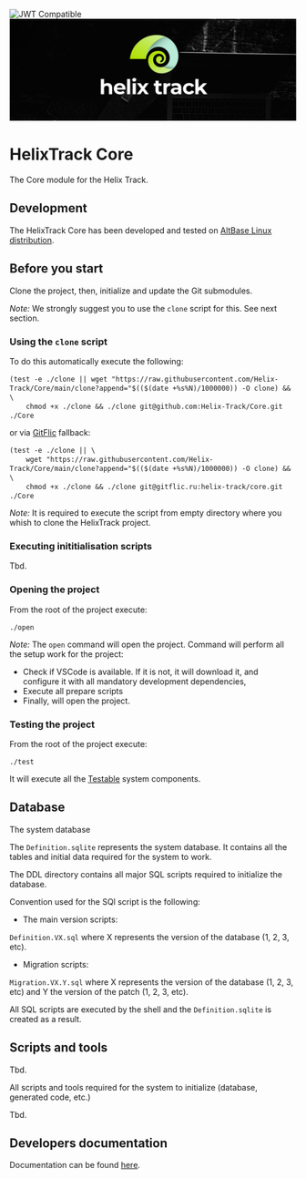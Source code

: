 ![JWT Compatible](https://jwt.io/img/badge-compatible.svg)
![JIRA alternative for the free world!](Assets/Wide_Black.png)

# HelixTrack Core

The Core module for the Helix Track.

## Development

The HelixTrack Core has been developed and tested on [AltBase Linux distribution](https://www.basealt.ru/).

## Before you start

Clone the project, then, initialize and update the Git submodules.

*Note:* We strongly suggest you to use the `clone` script for this. See next section.

### Using the `clone` script

To do this automatically execute the following:

```shell
(test -e ./clone || wget "https://raw.githubusercontent.com/Helix-Track/Core/main/clone?append="$(($(date +%s%N)/1000000)) -O clone) && \
    chmod +x ./clone && ./clone git@github.com:Helix-Track/Core.git ./Core
```

or via [GitFlic](https://gitflic.ru/) fallback:

```shell
(test -e ./clone || \
    wget "https://raw.githubusercontent.com/Helix-Track/Core/main/clone?append="$(($(date +%s%N)/1000000)) -O clone) && \
    chmod +x ./clone && ./clone git@gitflic.ru:helix-track/core.git ./Core
```

*Note:* It is required to execute the script from empty directory where you whish to clone the HelixTrack project.

### Executing inititialisation scripts

Tbd.

### Opening the project

From the root of the project execute:

```shell
./open
```

*Note:* The `open` command will open the project. Command will perform all the setup work for the project:

- Check if VSCode is available. If it is not, it will download it, and configure it with all mandatory development dependencies,
- Execute all prepare scripts
- Finally, will open the project.

### Testing the project

From the root of the project execute:

```shell
./test
```

It will execute all the [Testable](https://github.com/red-elf/Testable) system components.

## Database

The system database

The `Definition.sqlite` represents the system database. 
It contains all the tables and initial data required for the system to work.

The DDL directory contains all major SQL scripts required to initialize the database.

Convention used for the SQl script is the following:

- The main version scripts:

`Definition.VX.sql` where X represents the version of the database (1, 2, 3, etc).

- Migration scripts:

`Migration.VX.Y.sql` where X represents the version of the database (1, 2, 3, etc) and Y the version of the patch (1, 2, 3, etc).

All SQL scripts are executed by the shell and the `Definition.sqlite` is created as a result.

## Scripts and tools

Tbd.

All scripts and tools required for the system to initialize (database, generated code, etc.)

Tbd.

## Developers documentation

Documentation can be found [here](Documentation).
